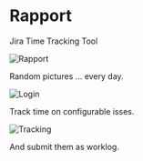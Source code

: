 # Rapport
Jira Time Tracking Tool

![Rapport](https://i.imgur.com/FbNIOM0.png)

Random pictures ... every day.

![Login](https://i.imgur.com/IXVJgEH.png)

Track time on configurable isses.

![Tracking](https://i.imgur.com/H4Iw1Ul.png)

And submit them as worklog.
